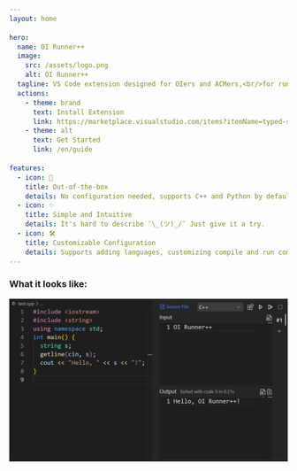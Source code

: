 ```yaml
---
layout: home

hero:
  name: OI Runner++
  image:
    src: /assets/logo.png
    alt: OI Runner++
  tagline: VS Code extension designed for OIers and ACMers,<br/>for running single-file programs.
  actions:
    - theme: brand
      text: Install Extension
      link: https://marketplace.visualstudio.com/items?itemName=typed-sigterm.oi-runner-2
    - theme: alt
      text: Get Started
      link: /en/guide

features:
  - icon: 🚀
    title: Out-of-the-box
    details: No configuration needed, supports C++ and Python by default.
  - icon: ✨
    title: Simple and Intuitive
    details: It's hard to describe ¯\_(ツ)_/¯ Just give it a try.
  - icon: 🛠️
    title: Customizable Configuration
    details: Supports adding languages, customizing compile and run commands.
---
```


<div class="extension-preview">
  <h3>What it looks like:</h3>
  <img src="/assets/guide/preview.png">
</div>
